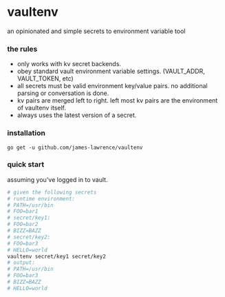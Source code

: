 # vaultenv
an opinionated and simple secrets to environment variable tool

### the rules
- only works with kv secret backends.
- obey standard vault environment variable settings. (VAULT_ADDR, VAULT_TOKEN, etc)
- all secrets must be valid environment key/value pairs. no additional parsing or conversation is done.
- kv pairs are merged left to right. left most kv pairs are the environment of vaultenv itself.
- always uses the latest version of a secret.

### installation
```
go get -u github.com/james-lawrence/vaultenv
```

### quick start
assuming you've logged in to vault.

```bash
# given the following secrets
# runtime environment:
# PATH=/usr/bin
# FOO=bar1
# secret/key1:
# FOO=bar2
# BIZZ=BAZZ
# secret/key2:
# FOO=bar3
# HELLO=world
vaultenv secret/key1 secret/key2
# output:
# PATH=/usr/bin
# FOO=bar3
# BIZZ=BAZZ
# HELLO=world
```

